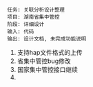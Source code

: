 	任务: 关联分析设计整理
	项目: 湖南省集中管控
	阶段: 详细设计
	输入: 代码
	输出: 设计文档, 未完成功能说明

1. 支持hap文件格式的上传
2. 省集中管控bug修改
3. 国家集中管控接口继续
4. 